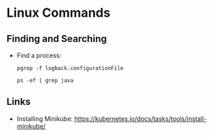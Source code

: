 # Linux Commands

## Finding and Searching

* Find a process: 

  ```
  pgrep -f logback.configurationFile
  
  ps -ef | grep java
  ```
  
## Links
* Installing Minikube: https://kubernetes.io/docs/tasks/tools/install-minikube/
